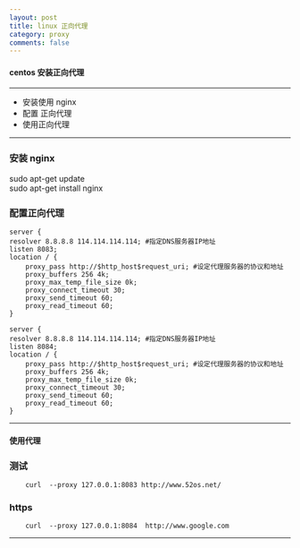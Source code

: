 ```yaml
---
layout: post
title: linux 正向代理
category: proxy
comments: false
---
```



#### centos 安装正向代理 
---
  * 安装使用 nginx
  * 配置 正向代理
  * 使用正向代理
  

  
---

### 安装 nginx
sudo apt-get update  
sudo apt-get install nginx

### 配置正向代理
    server {
    resolver 8.8.8.8 114.114.114.114; #指定DNS服务器IP地址
    listen 8083;
    location / {
        proxy_pass http://$http_host$request_uri; #设定代理服务器的协议和地址
        proxy_buffers 256 4k;
        proxy_max_temp_file_size 0k;
        proxy_connect_timeout 30;
        proxy_send_timeout 60;
        proxy_read_timeout 60;
    }

    server {
    resolver 8.8.8.8 114.114.114.114; #指定DNS服务器IP地址
    listen 8084;
    location / {
        proxy_pass http://$http_host$request_uri; #设定代理服务器的协议和地址
        proxy_buffers 256 4k;
        proxy_max_temp_file_size 0k;
        proxy_connect_timeout 30;
        proxy_send_timeout 60;
        proxy_read_timeout 60;
    }


------------------------------------

#### 使用代理

### 测试
```
    curl  --proxy 127.0.0.1:8083 http://www.52os.net/
```
### https

```
    curl  --proxy 127.0.0.1:8084  http://www.google.com
```

------------------------------------

